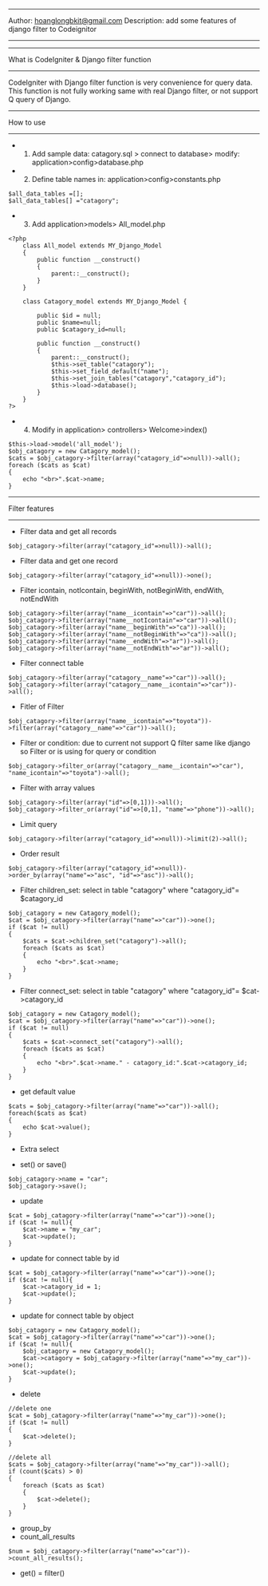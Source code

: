 *******************
Author: hoanglongbkit@gmail.com
Description: add some features of django filter to Codeignitor
*******************

*******************
What is CodeIgniter & Django filter function
*******************

CodeIgniter with Django filter function is very convenience for query data.
This function is not fully working same with real Django filter, or not support Q query of Django.
 

*******************
How to use
*******************

- 1. Add sample data: catagory.sql > connect to database> modify: application>config>database.php
- 2. Define table names in: application>config>constants.php
```
$all_data_tables =[];
$all_data_tables[] ="catagory";
```

- 3. Add application>models> All_model.php
```
<?php
    class All_model extends MY_Django_Model 
    {
        public function __construct()
        {
            parent::__construct();
        }
    }
    
    class Catagory_model extends MY_Django_Model {

        public $id = null;
        public $name=null;
        public $catagory_id=null;

        public function __construct()
        {
            parent::__construct();
            $this->set_table("catagory");
            $this->set_field_default("name");
            $this->set_join_tables("catagory","catagory_id");
            $this->load->database();
        }
    }
?>
```

- 4. Modify in application> controllers> Welcome>index()
```
$this->load->model('all_model');
$obj_catagory = new Catagory_model();
$cats = $obj_catagory->filter(array("catagory_id"=>null))->all();
foreach ($cats as $cat)
{
    echo "<br>".$cat->name;
}
```

**************************
Filter features
**************************
- Filter data and get all records
```
$obj_catagory->filter(array("catagory_id"=>null))->all(); 
```

- Filter data and get one record
```
$obj_catagory->filter(array("catagory_id"=>null))->one();
```

- Filter icontain, notIcontain, beginWith, notBeginWith, endWith, notEndWith
```
$obj_catagory->filter(array("name__icontain"=>"car"))->all();
$obj_catagory->filter(array("name__notIcontain"=>"car"))->all();
$obj_catagory->filter(array("name__beginWith"=>"ca"))->all();
$obj_catagory->filter(array("name__notBeginWith"=>"ca"))->all();
$obj_catagory->filter(array("name__endWith"=>"ar"))->all();
$obj_catagory->filter(array("name__notEndWith"=>"ar"))->all();
```

- Filter connect table
```
$obj_catagory->filter(array("catagory__name"=>"car"))->all();
$obj_catagory->filter(array("catagory__name__icontain"=>"car"))->all();
```

- Fitler of Filter
```
$obj_catagory->filter(array("name__icontain"=>"toyota"))->filter(array("catagory__name"=>"car"))->all();
```

- Filter or condition: due to current not support Q filter same like django so Filter or is using for query or condition
```
$obj_catagory->filter_or(array("catagory__name__icontain"=>"car"), "name_icontain"=>"toyota")->all();
```

- Filter with array values
```
$obj_catagory->filter(array("id"=>[0,1]))->all();
$obj_catagory->filter_or(array("id"=>[0,1], "name"=>"phone"))->all();
```

- Limit query
```
$obj_catagory->filter(array("catagory_id"=>null))->limit(2)->all(); 
```

- Order result
```
$obj_catagory->filter(array("catagory_id"=>null))->order_by(array("name"=>"asc", "id"=>"asc"))->all();
```

- Filter children_set: select in table "catagory" where "catagory_id"= $catagory_id
```
$obj_catagory = new Catagory_model();
$cat = $obj_catagory->filter(array("name"=>"car"))->one();
if ($cat != null)
{
    $cats = $cat->children_set("catagory")->all();
    foreach ($cats as $cat)
    {
        echo "<br>".$cat->name;
    }
}
```

- Filter connect_set: select in table "catagory" where "catagory_id"= $cat->catagory_id
```
$obj_catagory = new Catagory_model();
$cat = $obj_catagory->filter(array("name"=>"car"))->one();
if ($cat != null)
{
    $cats = $cat->connect_set("catagory")->all();
    foreach ($cats as $cat)
    {
        echo "<br>".$cat->name." - catagory_id:".$cat->catagory_id;
    }
}
```

- get default value
```
$cats = $obj_catagory->filter(array("name"=>"car"))->all();
foreach($cats as $cat)
{
    echo $cat->value();
}
```

- Extra select

- set() or save()
```
$obj_catagory->name = "car";
$obj_catagory->save();
```

- update
```
$cat = $obj_catagory->filter(array("name"=>"car"))->one();
if ($cat != null){
    $cat->name = "my_car";
    $cat->update();
}
```

- update for connect table by id
```
$cat = $obj_catagory->filter(array("name"=>"car"))->one();
if ($cat != null){
    $cat->catagory_id = 1;
    $cat->update();
}
```

- update for connect table by object
```
$obj_catagory = new Catagory_model();
$cat = $obj_catagory->filter(array("name"=>"car"))->one();
if ($cat != null){
    $obj_catagory = new Catagory_model();
    $cat->catagory = $obj_catagory->filter(array("name"=>"my_car"))->one();
    $cat->update();
}
```

- delete
```
//delete one
$cat = $obj_catagory->filter(array("name"=>"my_car"))->one();
if ($cat != null)
{
    $cat->delete();
}

//delete all
$cats = $obj_catagory->filter(array("name"=>"my_car"))->all();
if (count($cats) > 0)
{
    foreach ($cats as $cat)
    {
        $cat->delete();
    }
}
```

- group_by
- count_all_results
```
$num = $obj_catagory->filter(array("name"=>"car"))->count_all_results();
```

- get() = filter()


